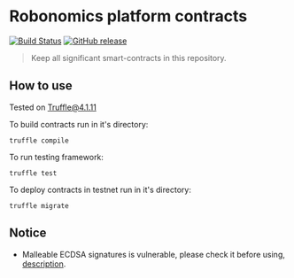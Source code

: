 Robonomics platform contracts 
=============================

[![Build Status](https://travis-ci.org/airalab/robonomics_contracts.svg?branch=master)](https://travis-ci.org/airalab/robonomics_contracts)
[![GitHub release](https://img.shields.io/github/release/airalab/robonomics_contracts/all.svg)]()

> Keep all significant smart-contracts in this repository.

How to use
----------

Tested on Truffle@4.1.11

To build contracts run in it's directory:

```
truffle compile
```


To run testing framework:

```
truffle test 
```

To deploy contracts in testnet run in it's directory:

```
truffle migrate
```

Notice
------

* Malleable ECDSA signatures is vulnerable, please check it before using, [description](https://yondon.blog/2019/01/01/how-not-to-use-ecdsa/). 
